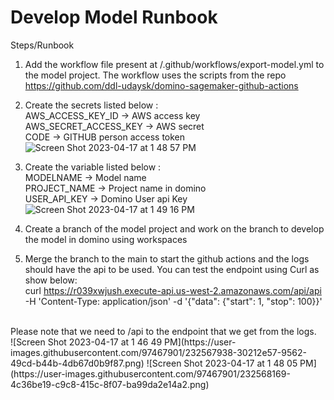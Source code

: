 # Develop Model Runbook

Steps/Runbook

1) Add the workflow file present at /.github/workflows/export-model.yml to the model project. The workflow uses the scripts from the repo    https://github.com/ddl-udaysk/domino-sagemaker-github-actions

2) Create the secrets listed below : <br>
  AWS_ACCESS_KEY_ID -> AWS access key <br>
  AWS_SECRET_ACCESS_KEY -> AWS secret <br>
  CODE -> GITHUB person access token <br>
![Screen Shot 2023-04-17 at 1 48 57 PM](https://user-images.githubusercontent.com/97467901/232568338-d6d001bc-7eed-429e-98c7-eb105c09b962.png)

3) Create the variable listed below : <br>
  MODELNAME -> Model name <br>
  PROJECT_NAME -> Project name in domino <br>
  USER_API_KEY -> Domino User api Key <br>
  ![Screen Shot 2023-04-17 at 1 49 16 PM](https://user-images.githubusercontent.com/97467901/232568414-1f0193c8-b8e0-4c0e-9d69-7af3a6650678.png)


4) Create a branch of the model project and work on the branch to develop the model in domino using workspaces

5) Merge the branch to the main to start the github actions and the logs should have the api to be used. You can test the endpoint using Curl as show below:<br>
   curl https://r039xwjush.execute-api.us-west-2.amazonaws.com/api/api -H 'Content-Type: application/json' -d '{"data": {"start": 1, "stop": 100}}'
<br>
   Please note that we need to /api to the endpoint that we get from the logs.
<br>
 ![Screen Shot 2023-04-17 at 1 46 49 PM](https://user-images.githubusercontent.com/97467901/232567938-30212e57-9562-49cd-b44b-4db67d0b9f87.png)
![Screen Shot 2023-04-17 at 1 48 05 PM](https://user-images.githubusercontent.com/97467901/232568169-4c36be19-c9c8-415c-8f07-ba99da2e14a2.png)

